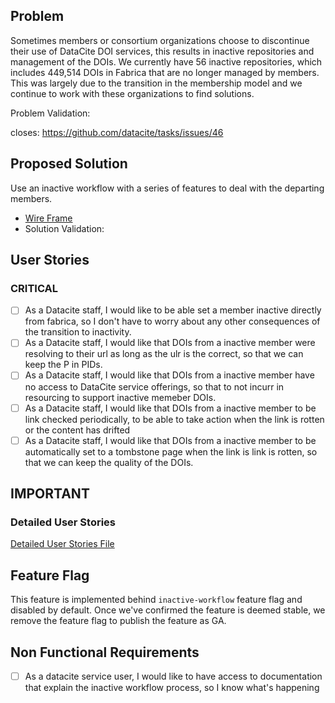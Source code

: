 
## Problem

Sometimes members or consortium organizations choose to discontinue their use of DataCite DOI services, this results in inactive repositories and management of the DOIs. We currently have 56 inactive repositories, which includes 449,514 DOIs in Fabrica that are no longer managed by members. This was largely due to the transition in the membership model and we continue to work with these organizations to find solutions. 


Problem Validation: 

closes: https://github.com/datacite/tasks/issues/46

## Proposed Solution 

Use an inactive workflow with a series of features to deal with the departing members.

- [Wire Frame]()
- Solution Validation: 

## User Stories

### CRITICAL

- [ ] As a Datacite staff, I would like to be able set a member inactive directly from fabrica, so I don't have to worry about any other consequences of the transition to inactivity.
- [ ] As a Datacite staff, I would like that DOIs from a inactive member were resolving to their url as long as the ulr is the correct, so that we can keep the P in PIDs.
- [ ] As a Datacite staff, I would like that DOIs from a inactive member have no access to DataCite service offerings, so that to not incurr in resourcing to support inactive memeber DOIs.
- [ ] As a Datacite staff, I would like that DOIs from a inactive member to be link checked periodically, to be able to take action when the link is rotten or the content has drifted
- [ ] As a Datacite staff, I would like that DOIs from a inactive member to be automatically set to a tombstone page when the link is link is rotten, so that we can keep the quality of the DOIs.

## IMPORTANT



### Detailed User Stories

[Detailed User Stories File](detail.feature)

## Feature Flag

This feature is implemented behind `inactive-workflow` feature flag and disabled by default.
Once we've confirmed the feature is deemed stable, we remove the feature flag to publish the feature as GA.

## Non Functional Requirements

- [ ] As a datacite service user, I would like to have access to documentation that explain the inactive workflow process, so I know what's happening




